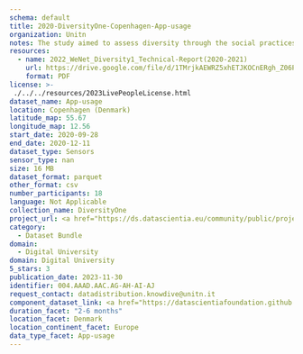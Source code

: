 ```yaml
---
schema: default
title: 2020-DiversityOne-Copenhagen-App-usage
organization: Unitn
notes: The study aimed to assess diversity through the social practices and daily behaviors of university students from eight different countries. The research was carried out in two phases. Initially, a large sample of students from Denmark, Italy, Mongolia, Paraguay, the United Kingdom, China, Mexico, and India, completed a survey on their social practices, as well as their socio-demographic, cultural, and psychological elements. In the second phase, a sub-sample of the respondents engaged in a four-week data collection by using an innovative smartphone application called iLog. This app collected data from thirty-four smartphone sensors around the clock, allowing for an in-depth investigation into the diversity and daily routines of university students across countries, both synchronically and diachronically.
resources:
  - name: 2022_WeNet_Diversity1_Technical-Report(2020-2021)
    url: https://drive.google.com/file/d/1TMrjkAEWRZ5xhETJKOCnERgh_Z06PO2E/view?usp=drive_link
    format: PDF
license: >-
 ./../../resources/2023LivePeopleLicense.html
dataset_name: App-usage
location: Copenhagen (Denmark)
latitude_map: 55.67
longitude_map: 12.56
start_date: 2020-09-28
end_date: 2020-12-11
dataset_type: Sensors
sensor_type: nan
size: 16 MB
dataset_format: parquet
other_format: csv
number_participants: 18
language: Not Applicable
collection_name: DiversityOne
project_url: <a href="https://ds.datascientia.eu/community/public/projects/3720e313-356e-4b7c-830e-be5cc7dbb3b3">https://ds.datascientia.eu/community/public/projects/3720e313-356e-4b7c-830e-be5cc7dbb3b3</a>
category: 
  - Dataset Bundle
domain: 
  - Digital University
domain: Digital University
5_stars: 3
publication_date: 2023-11-30
identifier: 004.AAAD.AAC.AG-AH-AI-AJ
request_contact: datadistribution.knowdive@unitn.it
component_dataset_link: <a href="https://datascientiafoundation.github.io/LivePeople/datasets/2020-DV1-Copenhagen-Application%20Event/">2020-DV1-Copenhagen-Application Event</a>, <a href="https://datascientiafoundation.github.io/LivePeople/datasets/2020-DV1-Copenhagen-Headset%20Plug%20Event/">2020-DV1-Copenhagen-Headset Plug Event</a>, <a href="https://datascientiafoundation.github.io/LivePeople/datasets/2020-DV1-Copenhagen-Music%20Event/">2020-DV1-Copenhagen-Music Event</a>, <a href="https://datascientiafoundation.github.io/LivePeople/datasets/2020-DV1-Copenhagen-Notification%20Event/">2020-DV1-Copenhagen-Notification Event</a>
duration_facet: "2-6 months"
location_facet: Denmark
location_continent_facet: Europe
data_type_facet: App-usage
---
```

